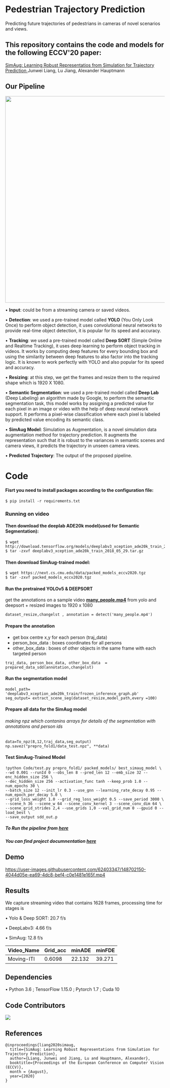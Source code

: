 # Pedestrian Trajectory Prediction
Predicting future trajectories of pedestrians in cameras of novel scenarios and views.

## This repository contains the code and models for the following ECCV'20 paper:

[ SimAug: Learning Robust Representatios from Simulation for Trajectory Prediction ](https://arxiv.org/abs/2004.02022)
Junwei Liang, Lu Jiang, Alexander Hauptmann

## Our Pipeline

<p align="center">
  <img width="650" src="Images/pipline.jpg" >
</p>

•	**Input**: could be from a streaming camera or saved videos.

•	**Detection**: we used a pre-trained model called **YOLO** (You Only Look Once) to perform object detection, it uses convolutional neural networks to provide real-time object detection, it is popular for its speed and accuracy.

•	**Tracking**: we used a pre-trained model called **Deep SORT** (Simple Online and Realtime Tracking), it uses deep learning to perform object tracking in videos. It works by computing deep features for every bounding box and using the similarity between deep features to also factor into the tracking logic. It is known to work perfectly with YOLO and also popular for its speed and accuracy.

•	**Resizing**: at this step, we get the frames and resize them to the required shape which is 1920 X 1080.

•	**Semantic Segmentation**: we used a pre-trained model called **Deep Lab** (Deep Labeling) an algorithm made by Google, to perform the semantic segmentation task, this model works by assigning a predicted value for each pixel in an image or video with the help of deep neural network support. It performs a pixel-wise classification where each pixel is labeled by predicted value encoding its semantic class.

•	**SimAug Model**: Simulation as Augmentation, is a novel simulation data augmentation method for trajectory prediction. It augments the representation such that it is robust to the variances in semantic scenes and camera views, it predicts the trajectory in unseen camera views.

•	**Predicted Trajectory**: The output of the proposed pipeline.


# Code
####  Fisrt you need to install packages according to the configuration file:
```
$ pip install -r requirements.txt
```

### Running on video
#### Then download the deeplab ADE20k model(used for Semantic Segmentation):
```
$ wget http://download.tensorflow.org/models/deeplabv3_xception_ade20k_train_2018_05_29.tar.gz
$ tar -zxvf deeplabv3_xception_ade20k_train_2018_05_29.tar.gz
```

#### Then download SimAug-trained model:
```
$ wget https://next.cs.cmu.edu/data/packed_models_eccv2020.tgz
$ tar -zxvf packed_models_eccv2020.tgz
```
#### Run the pretrained YOLOv5 & DEEPSORT
get the annotations on a sample video [**many_people.mp4**](https://github.com/Moaz-ALhady-Fathy/trajectory_prediction/blob/main/videos/Many%20People.mp4) from yolo and deepsort + resized images to 1920 x 1080

```
dataset_resize,changelst , annotation = detect('many_people.mp4')
```
#### Prepare the annotation
- get box centre x,y for each person (traj_data)
- person_box_data : boxes coordinates for all persons
- other_box_data : boxes of other objects in the same frame with each targeted person

```
traj_data, person_box_data, other_box_data  = prepared_data_sdd(annotation,changelst)
```
#### Run the segmentation model

```
model_path= 'deeplabv3_xception_ade20k_train/frozen_inference_graph.pb'
seg_output= extract_scene_seg(dataset_resize,model_path,every =100)
```
#### Prepare all data for the SimAug model
###### making npz which contanins arrays for details of the segmentation with annotations and person ids

```
data=To_npz(8,12,traj_data,seg_output)
np.savez("prepro_fold1/data_test.npz", **data)
```
#### Test SimAug-Trained Model

```
!python Code/test.py prepro_fold1/ packed_models/ best_simaug_model \
--wd 0.001 --runId 0 --obs_len 8 --pred_len 12 --emb_size 32 --enc_hidden_size 256 \
--dec_hidden_size 256 --activation_func tanh --keep_prob 1.0 --num_epochs 30 \
--batch_size 12 --init_lr 0.3 --use_gnn --learning_rate_decay 0.95 --num_epoch_per_decay 5.0 \
--grid_loss_weight 1.0 --grid_reg_loss_weight 0.5 --save_period 3000 \
--scene_h 36 --scene_w 64 --scene_conv_kernel 3 --scene_conv_dim 64 \
--scene_grid_strides 2,4 --use_grids 1,0 --val_grid_num 0 --gpuid 0 --load_best \
--save_output sdd_out.p
```
##### To Run the pipeline from [here](https://github.com/Moaz-ALhady-Fathy/trajectory_prediction/blob/main/pipeline.ipynb)

##### You can find project documnentation [here](https://drive.google.com/drive/folders/1Mae-9go6aoIk9Z5KLBAlZXQRLZFvF6w3?usp=sharing)

## Demo

https://user-images.githubusercontent.com/62403347/148702150-4044d05e-ea69-4dc8-bef4-c0e1481e165f.mp4

## Results
We capture streaming video that contains 1628 frames, processing time for stages is

   • Yolo & Deep SORT: 20.7 f/s 
   
   • DeepLabv3:  4.66 f/s 
   
   • SimAug: 12.8 f/s 
   

|   Video_Name  |   Grid_acc    |     minADE    |     minFDE    |
| ------------- | ------------- | ------------- | ------------- |
|   Moving-ITI  |    0.6098     |     22.132    |     39.271    |

## Dependencies
•	Python 3.6 ; TensorFlow 1.15.0 ; Pytorch 1.7 ; Cuda 10


## Code Contributors
<a href="https://github.com/Moaz-ALhady-Fathy/trajectory_prediction/graphs/contributors">
  <img src="https://contrib.rocks/image?repo=Moaz-ALhady-Fathy/trajectory_prediction" />
</a>

## References
```
@inproceedings{liang2020simaug,
  title={SimAug: Learning Robust Representations from Simulation for Trajectory Prediction},
  author={Liang, Junwei and Jiang, Lu and Hauptmann, Alexander},
  booktitle={Proceedings of the European Conference on Computer Vision (ECCV)},
  month = {August},
  year={2020}
}
```
